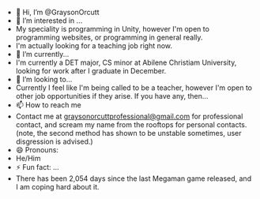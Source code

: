 - 👋 Hi, I’m @GraysonOrcutt
- 👀 I’m interested in ...
- My speciality is programming in Unity, however I'm open to programming websites, or programming in general really.
- I'm actually looking for a teaching job right now.
- 🌱 I’m currently...
- I'm currently a DET major, CS minor at Abilene Christiam University, looking for work after I graduate in December.
- 💞️ I’m looking to...
- Currently I feel like I'm being called to be a teacher, however I'm open to other job opportunities if they arise. If you have any, then...
- 📫 How to reach me 
- Contact me at graysonorcuttprofessional@gmail.com for professional contact, and scream my name from the rooftops for personal contacts.
(note, the second method has shown to be unstable sometimes, user disgression is advised.)
- 😄 Pronouns:
- He/Him
- ⚡ Fun fact: ...
- There has been 2,054 days since the last Megaman game released, and I am coping hard about it.

<!---
GraysonOrcutt/GraysonOrcutt is a ✨ special ✨ repository because its `README.md` (this file) appears on your GitHub profile.
You can click the Preview link to take a look at your changes.
--->
